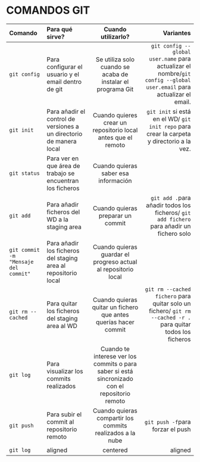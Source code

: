 # COMANDOS GIT

|Comando |Para qué sirve? | Cuando utilizarlo? | Variantes  |
|:------ |:--------- |:--------:| -----------:|
|`git config`| Para configurar el usuario y el email dentro de git | Se utiliza solo cuando se acaba de instalar el programa Git | `git config --global user.name` para actualizar el nombre/`git config --global user.email` para actualizar el email.  |
|`git init`| Para añadir el control de versiones a un directorio de manera local | Cuando quieres crear un repositorio local antes que el remoto | `git init` si está en el WD/ `git init repo` para crear la carpeta y directorio a la vez.  |
|`git status`| Para ver en que área de trabajo se encuentran los ficheros | Cuando quieras saber esa información |   |
|`git add`| Para añadir ficheros del WD a la staging area | Cuando quieras preparar un commit | `git add .`para añadir todos los ficheros/ `git add fichero` para añadir un fichero solo  |
|`git commit -m "Mensaje del commit"`| Para añadir los ficheros del staging area al repositorio local | Cuando quieras guardar el progreso actual al repositorio local |  |
|`git rm --cached`| Para quitar los ficheros del staging area al WD | Cuando quieras quitar un fichero que antes querías hacer commit | `git rm --cached fichero` para quitar solo un fichero/ `git rm --cached -r .` para quitar todos los ficheros   |
|`git log`| Para visualizar los commits realizados | Cuando te interese ver los commits o para saber si está sincronizado con el repositorio remoto |  |
|`git push`| Para subir el commit al repositorio remoto | Cuando quieras compartir los commits realizados a la nube | `git push -f`para forzar el push   |
|`git log`| aligned | centered | aligned  |